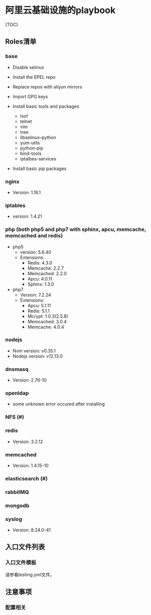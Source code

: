 # 阿里云基础设施的playbook





[TOC]



## Roles清单

### base

* Disable selinux 
* Install the EPEL repo
* Replace repos with aliyun mirrors
* Import GPG keys
* Install basic tools and packages
  * lsof
  * telnet
  * vim 
  * tree
  * libselinux-python
  * yum-utils
  * python-pip
  * bind-tools
  * iptalbes-services
  
* Install basic pip packages

### nginx
* Version: 1.16.1

### iptables
* version: 1.4.21

### php (both php5 and php7 with sphinx, apcu, memcache, memcached and redis)
* php5
    * version: 5.6.40
    * Extensions:
      * Redis: 4.3.0
      * Memcache: 2.2.7
      * Memcached: 2.2.0
      * Apcu: 4.0.11
      * Sphinx: 1.3.0
* php7
    * Version: 7.2.24
    * Extensions:
        * Apcu: 5.1.11
        * Redis: 5.1.1
        * Mcrypt: 1.0.3(2.5.8)
        * Memcached: 3.0.4
        * Memcache: 4.0.4
### nodejs

* Nvm version: v0.35.1
* Nodejs version: v12.13.0

### dnsmasq

*  Version: 2.76-10

### openldap

* some unknown error occured after installing

### NFS (#)

### redis
* Version: 3.2.12

### memcached

* Version: 1.4.15-10

### elasticsearch (#)

### rabbitMQ

### mongodb

### syslog

* Version: 8.24.0-41

## 入口文件列表

### 入口文件模板

请参看testing.yml文件。



## 注意事项

### 配置相关